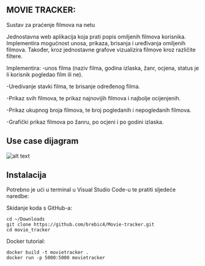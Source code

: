 ## MOVIE TRACKER:

Sustav za praćenje filmova na netu

Jednostavna web aplikacija koja prati popis omiljenih filmova korisnika. Implementira mogućnost unosa, prikaza, brisanja i uređivanja omiljenih filmova. Također, kroz jednostavne grafove vizualizira filmove kroz različite filtere.

Implementira:
-unos filma (naziv filma, godina izlaska, žanr, ocjena, status je li korisnik pogledao film ili ne).

-Uredivanje stavki filma, te brisanje određenog filma.

-Prikaz svih filmova, te prikaz najnovijih filmova i najbolje ocijenjenih.

-Prikaz ukupnog broja filmova, te broj pogledanih i nepogledanih filmova.

-Grafički prikaz filmova po žanru, po ocjeni i po godini izlaska.

## Use case dijagram

![alt text](https://github.com/brebic4/Movie-tracker/blob/main/Use%20Case%20-%20Sustav%20za%20pra%C4%87enje%20filmova%20na%20netu.png)

## Instalacija

Potrebno je ući u terminal u Visual Studio Code-u te pratiti sljedeće naredbe:

Skidanje koda s GitHub-a:

    cd ~/Downloads
    git clone https://github.com/brebic4/Movie-tracker.git
    cd movie_tracker

Docker tutorial:

    docker build -t movietracker .
    docker run -p 5000:5000 movietracker
